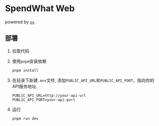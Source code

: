 # SpendWhat Web

powered by [`sv`](https://github.com/sveltejs/cli).

## 部署

1. 拉取代码

2. 使用`pnpm`安装依赖

    ```sh
    pnpm install
    ```
3. 在目录下新建`.env`文件, 添加`PUBLIC_API_URL`和`PUBLIC_API_PORT`，指向你的API服务地址.

    ```env
    PUBLIC_API_URL=http://your-api-url
    PUBLIC_API_PORT=your-api-port
    ```

4. 运行

    ```sh
    pnpm run dev
    ```